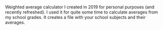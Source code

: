 Weighted average calculator I created in 2019 for personal purposes (and recently refreshed). I used it for quite some time to calculate averages from my school grades.
It creates a file with your school subjects and their averages.
